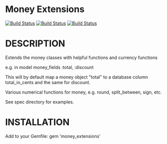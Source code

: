 Money Extensions 
================

[![Build Status](https://travis-ci.org/sealink/money_extensions.png?branch=master)](https://travis-ci.org/sealink/money_extensions)
[![Build Status](https://gemnasium.com/sealink/money_extensions.png?travis)](https://gemnasium.com/sealink/money_extensions)
[![Build Status](https://codeclimate.com/github/sealink/money_extensions.png)](https://codeclimate.com/github/sealink/money_extensions)

# DESCRIPTION

Extends the money classes with helpful functions and currency functions

e.g. in model
money_fields :total, :discount

This will by default map a money object "total" to a database column total_in_cents and the same for discount.

Various numerical functions for money, e.g. round, split_between, sign, etc.

See spec directory for examples.

# INSTALLATION

Add to your Gemfile:
gem 'money_extensions'

